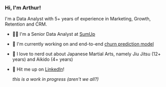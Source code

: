 ### Hi, I'm Arthur! 

I'm a Data Analyst with 5+ years of experience in Marketing, Growth, Retention and CRM. 

- 👨‍💻 I'm a Senior Data Analyst at [SumUp](sumup.com)
- 🤖 I'm currently working on and end-to-end [churn prediction model](https://github.com/arthurcab/churn-prediction)
- 🥋 I love to nerd out about Japanese Martial Arts, namely Jiu Jitsu (12+ years) and Aikido (4+ years)
- 📩 Hit me up on [LinkedIn](https://www.linkedin.com/in/arthur-cab/)!

  _this is a work in progress (aren't we all?)_
